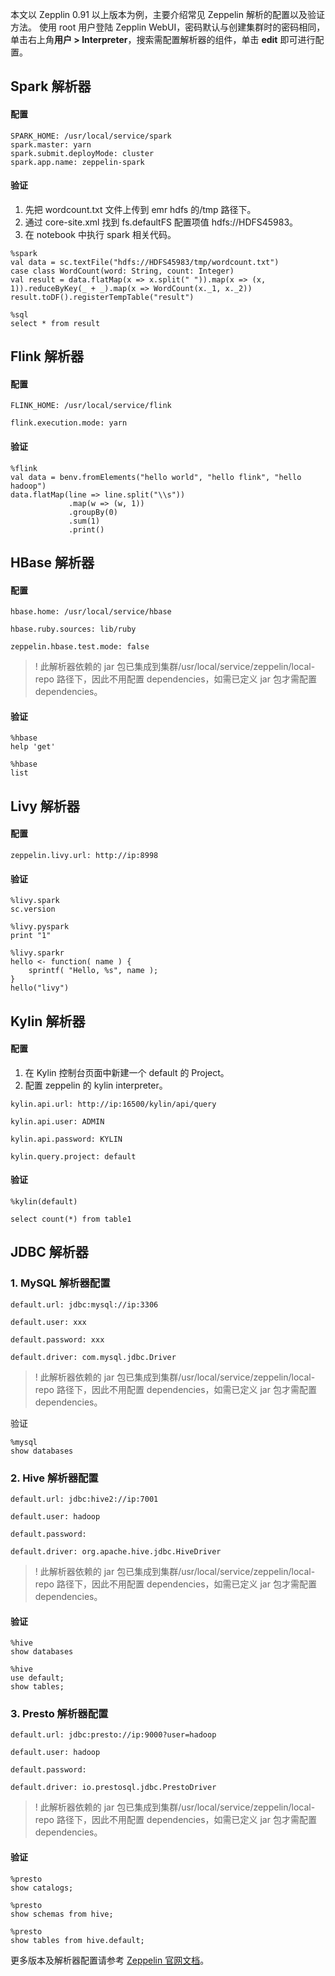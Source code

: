 本文以 Zepplin 0.91 以上版本为例，主要介绍常见 Zeppelin 解析的配置以及验证方法。
使用 root 用户登陆 Zepplin WebUI，密码默认与创建集群时的密码相同，单击右上角**用户 > Interpreter**，搜索需配置解析器的组件，单击 **edit** 即可进行配置。

## Spark 解析器
#### 配置
```
SPARK_HOME: /usr/local/service/spark
spark.master: yarn
spark.submit.deployMode: cluster
spark.app.name: zeppelin-spark
```
#### 验证
1. 先把 wordcount.txt 文件上传到 emr hdfs 的/tmp 路径下。
2. 通过 core-site.xml 找到 fs.defaultFS 配置项值 hdfs://HDFS45983。
3. 在 notebook 中执行 spark 相关代码。
```
%spark
val data = sc.textFile("hdfs://HDFS45983/tmp/wordcount.txt")
case class WordCount(word: String, count: Integer)
val result = data.flatMap(x => x.split(" ")).map(x => (x, 1)).reduceByKey(_ + _).map(x => WordCount(x._1, x._2))
result.toDF().registerTempTable("result")

%sql 
select * from result
```

## Flink 解析器
#### 配置
```
FLINK_HOME: /usr/local/service/flink

flink.execution.mode: yarn
```
#### 验证
```
%flink
val data = benv.fromElements("hello world", "hello flink", "hello hadoop")
data.flatMap(line => line.split("\\s"))
             .map(w => (w, 1))
             .groupBy(0)
             .sum(1)
             .print()
```

## HBase 解析器
#### 配置
```
hbase.home: /usr/local/service/hbase

hbase.ruby.sources: lib/ruby

zeppelin.hbase.test.mode: false
```
>! 此解析器依赖的 jar 包已集成到集群/usr/local/service/zeppelin/local-repo 路径下，因此不用配置 dependencies，如需已定义 jar 包才需配置dependencies。

#### 验证
```
%hbase
help 'get'

%hbase
list
```

## Livy 解析器
#### 配置
```
zeppelin.livy.url: http://ip:8998
```
#### 验证
```
%livy.spark
sc.version

%livy.pyspark
print "1"

%livy.sparkr
hello <- function( name ) {
    sprintf( "Hello, %s", name );
}
hello("livy")
```

## Kylin 解析器
#### 配置
1. 在 Kylin 控制台页面中新建一个 default 的 Project。
2. 配置 zeppelin 的 kylin interpreter。
```
kylin.api.url: http://ip:16500/kylin/api/query

kylin.api.user: ADMIN

kylin.api.password: KYLIN

kylin.query.project: default
```
#### 验证
```
%kylin(default)

select count(*) from table1
```

## JDBC 解析器
### 1. MySQL 解析器配置
```
default.url: jdbc:mysql://ip:3306

default.user: xxx

default.password: xxx

default.driver: com.mysql.jdbc.Driver
```
>! 此解析器依赖的 jar 包已集成到集群/usr/local/service/zeppelin/local-repo 路径下，因此不用配置 dependencies，如需已定义 jar 包才需配置 dependencies。
>
验证
```
%mysql
show databases

```

### 2. Hive 解析器配置
```
default.url: jdbc:hive2://ip:7001

default.user: hadoop

default.password: 

default.driver: org.apache.hive.jdbc.HiveDriver
```
>! 此解析器依赖的 jar 包已集成到集群/usr/local/service/zeppelin/local-repo 路径下，因此不用配置 dependencies，如需已定义 jar 包才需配置 dependencies。
>
#### 验证
```
%hive
show databases

%hive
use default;
show tables;
```

### 3. Presto 解析器配置
```
default.url: jdbc:presto://ip:9000?user=hadoop

default.user: hadoop

default.password:

default.driver: io.prestosql.jdbc.PrestoDriver
```
>! 此解析器依赖的 jar 包已集成到集群/usr/local/service/zeppelin/local-repo 路径下，因此不用配置 dependencies，如需已定义 jar 包才需配置 dependencies。
>
#### 验证
```
%presto
show catalogs;

%presto
show schemas from hive;

%presto
show tables from hive.default;
```

更多版本及解析器配置请参考 [Zeppelin 官网文档](https://zeppelin.apache.org/docs/0.9.0/interpreter/jdbc.html)。
